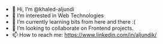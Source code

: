 - 👋 Hi, I’m @khaled-aljundi
- 👀 I’m interested in Web Technologies
- 🌱 I’m currently learning bits from here and there :(
- 💞️ I’m looking to collaborate on Frontend projects.
- 📫 How to reach me: 
  https://www.linkedin.com/in/aljundik/

<!---
khaled-aljundi/khaled-aljundi is a ✨ special ✨ repository because its `README.md` (this file) appears on your GitHub profile.
You can click the Preview link to take a look at your changes.
--->
